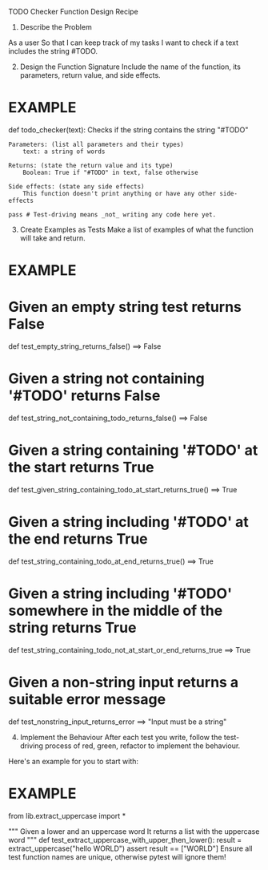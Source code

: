TODO Checker Function Design Recipe

1. Describe the Problem

As a user
So that I can keep track of my tasks
I want to check if a text includes the string #TODO.

2. Design the Function Signature
Include the name of the function, its parameters, return value, and side effects.

# EXAMPLE

def todo_checker(text):
    Checks if the string contains the string "#TODO"

    Parameters: (list all parameters and their types)
        text: a string of words

    Returns: (state the return value and its type)
        Boolean: True if "#TODO" in text, false otherwise

    Side effects: (state any side effects)
        This function doesn't print anything or have any other side-effects

    pass # Test-driving means _not_ writing any code here yet.

3. Create Examples as Tests
Make a list of examples of what the function will take and return.

# EXAMPLE

# Given an empty string test returns False
def test_empty_string_returns_false() ==> False

# Given a string not containing '#TODO' returns False
def test_string_not_containing_todo_returns_false() ==> False

# Given a string containing '#TODO' at the start returns True
def test_given_string_containing_todo_at_start_returns_true() ==> True

# Given a string including '#TODO' at the end returns True
def test_string_containing_todo_at_end_returns_true() ==> True

# Given a string including '#TODO' somewhere in the middle of the string returns True
def test_string_containing_todo_not_at_start_or_end_returns_true ==> True

# Given a non-string input returns a suitable error message
def test_nonstring_input_returns_error ==> "Input must be a string"

4. Implement the Behaviour
After each test you write, follow the test-driving process of red, green, refactor to implement the behaviour.

Here's an example for you to start with:

# EXAMPLE

from lib.extract_uppercase import *

"""
Given a lower and an uppercase word
It returns a list with the uppercase word
"""
def test_extract_uppercase_with_upper_then_lower():
    result = extract_uppercase("hello WORLD")
    assert result == ["WORLD"]
Ensure all test function names are unique, otherwise pytest will ignore them!

